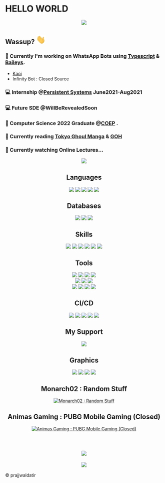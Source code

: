 # HELLO WORLD
<!-- <img src="https://media1.tenor.com/images/51e99cb402bc25786d4862f4bbc4135f/tenor.gif?itemid=19733803" width="600"> -->
<div align="center">

  ![](https://c.tenor.com/6HQtZxz-ALcAAAAC/tokyo-ghoul-kaneki.gif)

</div>


## Wassup? <img src="./assets/wave.gif" width="30px">

### 🤖 Currently I'm working on WhatsApp Bots using [Typescript](https://github.com/Microsoft/TypeScript) & [Baileys](https://github.com/adiwajshing/Baileys).
- [Kaoi](https://github.com/PrajjwalDatir/Kaoi)
- Infinity Bot : Closed Source

### 💻 Internship @[Persistent Systems](https://www.persistent.com/) June2021-Aug2021

### 💻 Future SDE @WillBeRevealedSoon

### 🚀 Computer Science 2022 Graduate @[COEP](https://www.coep.org.in/) .

### 📖 Currently reading [Tokyo Ghoul Manga](https://tokyo-ghoul-new.com/manga/tokyo-ghoul-vol-1-chapter-1-tragedy/) & [GOH](https://www.webtoons.com/en/action/the-god-of-high-school/ep-427/viewer?title_no=66&episode_no=1)

### 🦡 Currently watching Online Lectures...

<!-- Stats Dashboard -->
<p align = "center">
  <img src = "https://github-readme-stats.vercel.app/api?username=PrajjwalDatir&show_icons=true&theme=radical&line_height=40&count_private=true&cache_seconds=1800&title_color=red&include_all_commits=true">
</p>

<div align="center">
  <h2>Languages</h2>
</div>
  
<div align="center">
<!-- <h3> Languages </h3> -->
<img src="https://img.shields.io/badge/Python-3776AB?style=for-the-badge&logo=python&logoColor=white" /> 
<img src="https://img.shields.io/badge/JavaScript-323330?style=for-the-badge&logo=javascript&logoColor=F7DF1E" />
<img src="https://img.shields.io/badge/Java-ED8B00?style=for-the-badge&logo=java&logoColor=white" />
<img src="https://img.shields.io/badge/TypeScript-007ACC?style=for-the-badge&logo=typescript&logoColor=white" />
<img src="https://img.shields.io/badge/C-00599C?style=for-the-badge&logo=c&logoColor=white" />
<!-- <p align="center"> -->
<!-- </p> -->
</div>

<div align="center">
<h2>Databases</h2>
</div>
<div align="center">
<!-- <h3>Database</h3> -->
<img src="https://img.shields.io/badge/MySQL-00000F?style=for-the-badge&logo=mysql&logoColor=white" />
<img src="https://img.shields.io/badge/PostgreSQL-316192?style=for-the-badge&logo=postgresql&logoColor=white" />
<img src="https://img.shields.io/badge/MongoDB-4EA94B?style=for-the-badge&logo=mongodb&logoColor=white" />
</div>

<div align="center">
<h2>Skills</h2>
</div>
<div align="center">
<!-- <h3>Skills</h3> -->
<img src="https://img.shields.io/badge/Node.js-339933?style=for-the-badge&logo=nodedotjs&logoColor=white" />
<img src="https://img.shields.io/badge/Express.js-000000?style=for-the-badge&logo=express&logoColor=white" />
<img src="https://img.shields.io/badge/React-20232A?style=for-the-badge&logo=react&logoColor=61DAFB" />
<img src="https://img.shields.io/badge/Spring_Boot-F2F4F9?style=for-the-badge&logo=spring-boot" />
<img src="https://img.shields.io/badge/Spring-6DB33F?style=for-the-badge&logo=spring&logoColor=white" />
<img src="https://img.shields.io/badge/Flask-000000?style=for-the-badge&logo=flask&logoColor=white" />
</div>

<div align="center">
<h2>Tools</h2>
</div>
<div align="center">
<img src="https://img.shields.io/badge/Unity-100000?style=for-the-badge&logo=unity&logoColor=white" />
<img src="https://img.shields.io/badge/Docker-2CA5E0?style=for-the-badge&logo=docker&logoColor=white" />
<img src="https://img.shields.io/badge/Git-F05032?style=for-the-badge&logo=git&logoColor=white" /> 
<img src="https://img.shields.io/badge/Selenium-43B02A?style=for-the-badge&logo=Selenium&logoColor=white" />
</div>
 
<div align="center">
<!-- <img src="https://img.shields.io/badge/Gatsby-663399?style=for-the-badge&logo=gatsby&logoColor=white" /> -->
<img src="https://img.shields.io/badge/npm-CB3837?style=for-the-badge&logo=npm&logoColor=white" />
<img src="https://img.shields.io/badge/Yarn-2C8EBB?style=for-the-badge&logo=yarn&logoColor=white" />
<!-- <img src="https://img.shields.io/badge/Jest-C21325?style=for-the-badge&logo=jest&logoColor=white" /> -->
<img src="https://img.shields.io/badge/Socket.io-010101?&style=for-the-badge&logo=Socket.io&logoColor=white" />
</div>

<div align="center">
<img src="https://img.shields.io/badge/Bootstrap-563D7C?style=for-the-badge&logo=bootstrap&logoColor=white" />
<img src="https://img.shields.io/badge/Material--UI-0081CB?style=for-the-badge&logo=material-ui&logoColor=white" />
<img src="https://img.shields.io/badge/Postman-FF6C37?style=for-the-badge&logo=Postman&logoColor=white" />
<img src="https://img.shields.io/badge/ThreeJs-black?style=for-the-badge&logo=three.js&logoColor=white" />
<!-- <img src="https://img.shields.io/badge/microsoft%20azure-0089D6?style=for-the-badge&logo=microsoft-azure&logoColor=white"/> -->
</div>

<div align="center">
<h2>CI/CD</h2>
</div>
<div align="center">
<img src="https://img.shields.io/badge/Heroku-430098?style=for-the-badge&logo=heroku&logoColor=white" />
<img src="https://img.shields.io/badge/Netlify-00C7B7?style=for-the-badge&logo=netlify&logoColor=white" />
<img src="https://img.shields.io/badge/Amazon_AWS-232F3E?style=for-the-badge&logo=amazon-aws&logoColor=white" />
<img src="https://img.shields.io/badge/GitHub_Actions-2088FF?style=for-the-badge&logo=github-actions&logoColor=white" />
<img src="https://img.shields.io/badge/Vercel-000000?style=for-the-badge&logo=vercel&logoColor=white" />
</div>


<!-- <p align="center"> -->
<!-- Support -->
<!-- <img src="https://img.shields.io/badge/Firefox_Browser-FF7139?style=for-the-badge&logo=Firefox-Browser&logoColor=white" /> -->
<!-- <img src="https://img.shields.io/badge/Linux-FCC624?style=for-the-badge&logo=linux&logoColor=black" /> -->
<!-- <img src="https://img.shields.io/badge/F%20Droid-1976D2?style=for-the-badge&logo=f-droid&logoColor=white" /> -->
<!-- </p> -->

<!-- My OSs -->
<div align="center">
  <h2>My Support</h2>
</div>
<div align="center">
<img src="https://img.shields.io/badge/manjaro-35BF5C?style=for-the-badge&logo=manjaro&logoColor=white" />
<!-- <img src="https://img.shields.io/badge/lineageos-167C80?style=for-the-badge&logo=lineageos&logoColor=white" /> -->
<!-- <img src="https://img.shields.io/badge/Android-3DDC84?style=for-the-badge&logo=android&logoColor=white" /> -->
<!-- <img src="https://img.shields.io/badge/Windows-0078D6?style=for-the-badge&logo=windows&logoColor=white" /> -->
</div>
  
<div align="center">
  <h2>Graphics</h2>
</div>
<div align="center">
<!-- <img src="https://img.shields.io/badge/Figma-F24E1E?style=for-the-badge&logo=figma&logoColor=white" /> -->
<img src="https://img.shields.io/badge/Adobe-After%20Effects-CF96FD?style=for-the-badge&logo=Adobe-After-Effects&labelColor=393665&logoWidth=15" />
<img src="https://img.shields.io/badge/Adobe%20Illustrator-FF9A00?style=for-the-badge&logo=adobe%20illustrator&logoColor=white" />
<!-- <img src="https://img.shields.io/badge/Adobe%20Premiere%20Pro-9999FF?style=for-the-badge&logo=Adobe%20Premiere%20Pro&logoColor=white" /> -->
<img src="https://img.shields.io/badge/Canva-%2300C4CC.svg?&style=for-the-badge&logo=Canva&logoColor=white" />
<img src="https://img.shields.io/badge/blender-%23F5792A.svg?style=for-the-badge&logo=blender&logoColor=white" />
</div>


<div align="center">
  <h2>Monarch02 : Random Stuff</h2>
</div>

<div align="center">

  [![Monarch02 : Random Stuff](https://img.shields.io/badge/YouTube-FF0000?style=for-the-badge&logo=youtube&logoColor=white)](https://www.youtube.com/channel/UCIt8FHUinDaLiVwo7aIBRdQ)

</div>

<div align="center">
  <h2>Animas Gaming : PUBG Mobile Gaming (Closed)</h2>
</div>
<div align="center">

  [![Animas Gaming : PUBG Mobile Gaming (Closed)](https://img.shields.io/badge/YouTube-FF0000?style=for-the-badge&logo=youtube&logoColor=white)](https://www.youtube.com/channel/UClJ_l3C9d60ytNvgy6pTjsA)

</div>
  
</br></br>
<!-- Visitor Count : ![Visitor Count](https://profile-counter.glitch.me/{Prajjwaldatir}/count.svg) -->

<p align="center">
  
  <img src="https://profile-counter.glitch.me/{Prajjwaldatir}/count.svg"/>
<br>
 <br>
  <!-- [![GitHub Streak](https://github-readme-streak-stats.herokuapp.com?user=PrajjwalDatir&theme=monokai-metallian)](https://git.io/streak-stats) -->
 <img src="https://github-readme-streak-stats.herokuapp.com?user=PrajjwalDatir&theme=monokai-metallian"/>
</p>

:copyright: prajjwaldatir
